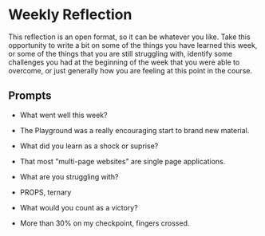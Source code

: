 # Weekly Reflection
This reflection is an open format, so it can be whatever you like. Take this opportunity to write a bit on some of the things you have learned this week, or some of the things that you are still struggling with, identify some challenges you had at the beginning of the week that you were able to overcome, or just generally how you are feeling at this point in the course.

## Prompts
- What went well this week?

- The Playground was a really encouraging start to brand new material.

- What did you learn as a shock or suprise?

- That most "multi-page websites" are single page applications.

- What are you struggling with?

- PROPS, ternary

- What would you count as a victory?

- More than 30% on my checkpoint, fingers crossed.
